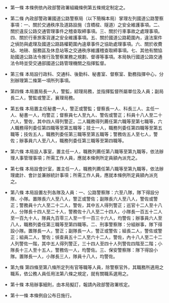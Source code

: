 * 第一條 本條例依內政部警政署組織條例第五條規定制定之。

* 第二條 內政部警政署國道公路警察局（以下簡稱本局）掌理左列國道公路警察事項：一、關於交通秩序及道路設施（含橋樑、隧道）之安全維護事項。二、關於違反公路交通管理事件之稽查取締事項。三、關於行車事故之處理事項。四、關於行車旅客貨運之安全維護事項。五、關於國道公路範圍內，違法案件之偵防與處理及國道公路路權範圍內違章事件之協助處理事項。六、關於收費站、地磅、服務區及休息站等之交通秩序維護稽查取締事項。七、其他有關協助國道公路法令推行及警察業務之規劃、督導等事項。本局執行國道公路交通法令時並受交通部國道公路管理機關之指揮監督。

* 第三條 本局設行政科、交通科、後勤科、秘書室、督察室、勤務指揮中心，分別辦理第二條第一項所列事項。

* 第四條 本局置局長一人，警監，綜理局務，並指揮監督所屬單位及人員；副局長二人，警監或警正，襄理局務。

* 第五條 本局置主任秘書一人，警正或警監；督察長一人、科長三人、主任一人、秘書一人，均警正；督察員七人至九人、警佐或警正；科員十八人至二十六人，警佐，其中四人得列警正，二人職務得列薦任第六職等至第七職等，六人職務得列委任第四職等至第五職等；技士一人，職務列委任第四職等至第五職等；技佐五人，職務列委任第三職等至第五職等；警務佐五人至七人，警佐；辦事員六人至八人，職務列委任第三職等至第四職等。

* 第六條 本局設人事室，置主任一人，職務列薦任第八職等至第九職等，依法辦理人事管理事項；所需工作人員，應就本條例所定員額內派充之。

* 第七條 本局設會計室，置主任一人，職務列薦任第八職等至第九職等，依法辦理歲計、會計並兼辦統計事項；所需工作人員，應就本條例所定員額內派充之。

* 第八條 本局設置左列各隊及人員：一、公路警察隊：六至八隊，隊下得設分隊、小隊。置隊長六人至八人，警正或警佐；副隊長六人至八人，警佐或警正；警務員十六人至二十二人，警佐，其中五人得列警正；巡官十二人至十八人，分隊長十四人至二十人，警務佐十八人至二十四人，小隊長一百五十二人至一百九十人，隊員九百零三人至一千一百三十六人，均警佐；辦事員六人至八人，職務列委任第三職等至第四職等。二、刑事警察隊：分組辦事，隊下得設小隊。置隊長一人，警正；副隊長一人，警正或警佐；組長二人，警佐或警正；組員二人，警佐；偵查員五十二人至六十二人，警佐，內十八人至二十二人列警佐一階，其中五人得列警正，三十四人至四十人列警佐四階至二階；小隊長十三人至十五人，警務佐一人，均警佐。三、保安警察隊：隊下得設小隊。置隊長一人，小隊長三人，隊員十八人，均警佐。

* 第九條 第四條至第八條所定列有官等職等人員，除警察官外，其職務所適用之職系，依公務人員任用法第八條之規定，就有關職系選用之。

* 第十條 本局辦事細則，由本局擬訂，報請內政部警政署核定。

* 第十一條 本條例自公布日施行。

